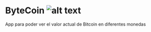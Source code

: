 # ByteCoin  ![alt text](https://img.shields.io/badge/Swift-FA7343?style=for-the-badge&logo=swift&logoColor=white)
App para poder ver el valor actual de Bitcoin en diferentes monedas



